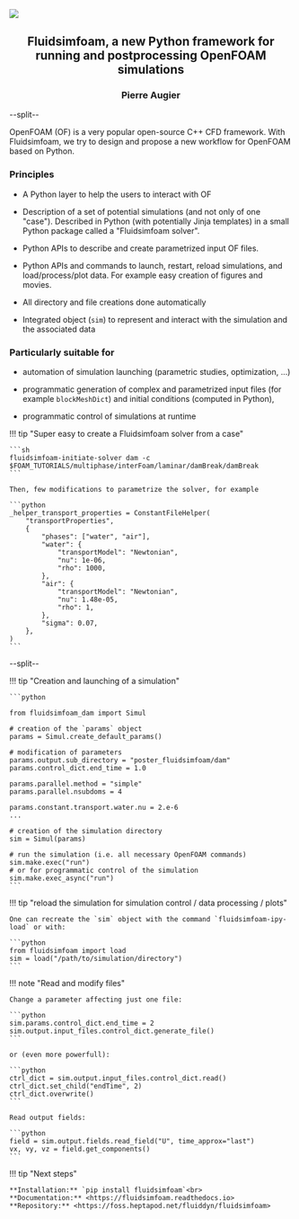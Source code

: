 <div style="height: 90pt;"></div>
<div style="flex: 0 0 8%; margin-top: -10pt;">
<img src="http://legi.grenoble-inp.fr/people/Pierre.Augier/docs/ipynb/lmfa20170908/fig/logo_LEGI.jpg">
</div>
<div style="flex: 0 0 65%; text-align: center;">
<h2 style="margin-bottom: 10pt;">
Fluidsimfoam, a new Python framework for running and postprocessing OpenFOAM simulations
</h2>
<h3>Pierre Augier</h3>
</div>

--split--

OpenFOAM (OF) is a very popular open-source C++ CFD framework. With Fluidsimfoam, we try
to design and propose a new workflow for OpenFOAM based on Python.

### Principles

- A Python layer to help the users to interact with OF

- Description of a set of potential simulations (and not only of one "case"). Described
  in Python (with potentially Jinja templates) in a small Python package called a
  "Fluidsimfoam solver".

- Python APIs to describe and create parametrized input OF files.

- Python APIs and commands to launch, restart, reload simulations, and load/process/plot
  data. For example easy creation of figures and movies.

- All directory and file creations done automatically

- Integrated object (`sim`) to represent and interact with the simulation and the
  associated data

### Particularly suitable for

- automation of simulation launching (parametric studies, optimization, ...)

- programmatic generation of complex and parametrized input files (for example
  `blockMeshDict`) and initial conditions (computed in Python),

- programmatic control of simulations at runtime

!!! tip "Super easy to create a Fluidsimfoam solver from a case"

    ```sh
    fluidsimfoam-initiate-solver dam -c $FOAM_TUTORIALS/multiphase/interFoam/laminar/damBreak/damBreak
    ```

    Then, few modifications to parametrize the solver, for example

    ```python
    _helper_transport_properties = ConstantFileHelper(
        "transportProperties",
        {
            "phases": ["water", "air"],
            "water": {
                "transportModel": "Newtonian",
                "nu": 1e-06,
                "rho": 1000,
            },
            "air": {
                "transportModel": "Newtonian",
                "nu": 1.48e-05,
                "rho": 1,
            },
            "sigma": 0.07,
        },
    )
    ```

--split--

!!! tip "Creation and launching of a simulation"

    ```python

    from fluidsimfoam_dam import Simul

    # creation of the `params` object
    params = Simul.create_default_params()

    # modification of parameters
    params.output.sub_directory = "poster_fluidsimfoam/dam"
    params.control_dict.end_time = 1.0

    params.parallel.method = "simple"
    params.parallel.nsubdoms = 4

    params.constant.transport.water.nu = 2.e-6
    ...

    # creation of the simulation directory
    sim = Simul(params)

    # run the simulation (i.e. all necessary OpenFOAM commands)
    sim.make.exec("run")
    # or for programmatic control of the simulation
    sim.make.exec_async("run")
    ```

!!! tip "reload the simulation for simulation control / data processing / plots"

    One can recreate the `sim` object with the command `fluidsimfoam-ipy-load` or with:

    ```python
    from fluidsimfoam import load
    sim = load("/path/to/simulation/directory")
    ```

!!! note "Read and modify files"

    Change a parameter affecting just one file:

    ```python
    sim.params.control_dict.end_time = 2
    sim.output.input_files.control_dict.generate_file()
    ```

    or (even more powerfull):

    ```python
    ctrl_dict = sim.output.input_files.control_dict.read()
    ctrl_dict.set_child("endTime", 2)
    ctrl_dict.overwrite()
    ```

    Read output fields:

    ```python
    field = sim.output.fields.read_field("U", time_approx="last")
    vx, vy, vz = field.get_components()
    ```

!!! tip "Next steps"

    **Installation:** `pip install fluidsimfoam`<br>
    **Documentation:** <https://fluidsimfoam.readthedocs.io>
    **Repository:** <https://foss.heptapod.net/fluiddyn/fluidsimfoam>